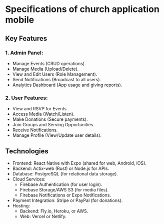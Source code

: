 # Specifications of church application mobile

## Key Features
### 1. Admin Panel:

- Manage Events (CRUD operations).
- Manage Media (Upload/Delete).
- View and Edit Users (Role Management).
- Send Notifications (Broadcast to all users).
- Analytics Dashboard (App usage and giving reports).

### 2. User Features:

- View and RSVP for Events.
- Access Media (Watch/Listen).
- Make Donations (Secure payments).
- Join Groups and Serving Opportunities.
- Receive Notifications.
- Manage Profile (View/Update user details).

## Technologies
- Frontend: React Native with Expo (shared for web, Android, iOS).
- Backend: Actix-web (Rust) or Node.js for APIs.
- Database: PostgreSQL (for relational data storage).
- Cloud Services:
    - Firebase Authentication (for user login).
    - Firebase Storage/AWS S3 (for media files).
    - Firebase Notifications or Expo Notifications.
- Payment Integration: Stripe or PayPal (for donations).
- Hosting:
    - Backend: Fly.io, Heroku, or AWS.
    - Web: Vercel or Netlify.